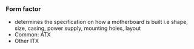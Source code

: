 
### Form factor
- determines the specification on how a motherboard is built i.e shape, size, casing, power supply, mounting holes, layout
- Common: ATX
- Other ITX